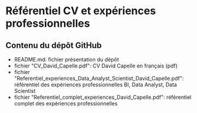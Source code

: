 <h1>Référentiel CV et expériences professionnelles</h1>
  
<h2>Contenu du dépôt GitHub</h2>

- README.md: fichier présentation du dépôt
- fichier "CV_David_Capelle.pdf": CV David Capelle en français (pdf)
- fichier "Referentiel_experiences_Data_Analyst_Scientist_David_Capelle.pdf": référentiel des expériences professionnelles BI, Data Analyst, Data Scientist
- fichier "Referentiel_complet_experiences_David_Capelle.pdf": référentiel complet des expériences professionnelles
